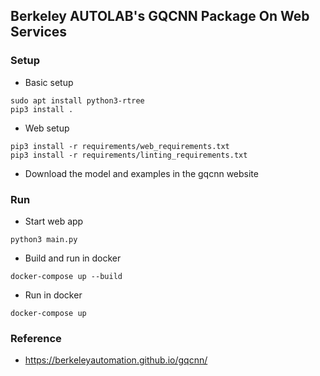 
## Berkeley AUTOLAB's GQCNN Package On Web Services

### Setup
- Basic setup
```
sudo apt install python3-rtree
pip3 install .
```
- Web setup
```
pip3 install -r requirements/web_requirements.txt
pip3 install -r requirements/linting_requirements.txt
```
- Download the model and examples in the gqcnn website

### Run
- Start web app
```
python3 main.py
```
- Build and run in docker
```
docker-compose up --build
```
- Run in docker
```
docker-compose up
```

### Reference
- https://berkeleyautomation.github.io/gqcnn/

